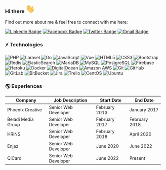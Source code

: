 ### Hi there <img src="https://raw.githubusercontent.com/sagadsalem/sagadsalem/master/wave.gif" width="30px">

Find out more about me & feel free to connect with me here:

[![Linkedin Badge](https://img.shields.io/badge/-@sagadsalem-blue?logo=Linkedin&logoColor=white&style=for-the-badge&link=https://www.linkedin.com/in/sagad-salem-829113133/)](https://www.linkedin.com/in/sagad-salem-829113133/)
[![Facebook Badge](https://img.shields.io/badge/-@sagad.salem-2b6cb0?logo=Facebook&logoColor=white&style=for-the-badge&link=https://www.facebook.com/sagad.salem/)](https://www.facebook.com/sagad.salem/)
[![Twitter Badge](https://img.shields.io/badge/-@sagad_salem-1d9bf0?logo=Twitter&logoColor=white&style=for-the-badge&link=https://twitter.com/sagad_salem)](https://twitter.com/sagad_salem)
[![Gmail Badge](https://img.shields.io/badge/-3su.dev-edf2f7?logo=Gmail&logoColor=red&style=for-the-badge&link=mailto:3su.dev@mail.com)](mailto:3su.dev@gmail.com)

### ⚡ Technologies

![PHP](https://img.shields.io/badge/-PHP-4c51bf?style=flat-square&logo=php&logoColor=white)
![Laravel](https://img.shields.io/badge/-Laravel-c53030?style=flat-square&logo=laravel&logoColor=white)
![Go](https://img.shields.io/badge/-Go-01a7d0?style=flat-square&logo=go&logoColor=white)
![JavaScript](https://img.shields.io/badge/-JavaScript-efd81d?style=flat-square&logo=javascript&logoColor=black)
![Vue](https://img.shields.io/badge/-Vuejs-3fb27f?style=flat-square&logo=V&logoColor=32475b)
![HTML5](https://img.shields.io/badge/-HTML5-dd4b24?style=flat-square&logo=html5&logoColor=white)
![CSS3](https://img.shields.io/badge/-CSS3-254add?style=flat-square&logo=css3)
![Bootstrap](https://img.shields.io/badge/-Bootstrap-533b78?style=flat-square&logo=bootstrap)
![Redis](https://img.shields.io/badge/-Redis-9b2c2c?style=flat-square&logo=Redis&logoColor=white)
![ElasticSearch](https://img.shields.io/badge/-ElasticSearch-f6bf12?style=flat-square&logo=elasticsearch&logoColor=black)
![MariaDB](https://img.shields.io/badge/-MariaDB-ba7257?style=flat-square&logo=mariadb&logoColor=1e2e5c)
![MySQL](https://img.shields.io/badge/-MySQL-01718b?style=flat-square&logo=mysql&logoColor=white)
![PostgreSQL](https://img.shields.io/badge/-PostgreSQL-31648c?style=flat-square&logo=PostgreSQL&logoColor=f7f7f7)
![Firebase](https://img.shields.io/badge/-Firebase-f5820a?style=flat-square&logo=firebase&logoColor=white)
![Heroku](https://img.shields.io/badge/-Heroku-591db1?style=flat-square&logo=heroku&logoColor=white)
![Docker](https://img.shields.io/badge/-Docker-2491e6?style=flat-square&logo=docker&logoColor=white)
![DigitalOcean](https://img.shields.io/badge/-Digital%20Ocean-0080ff?style=flat-square&logo=digitalocean&logoColor=white)
![Amazon AWS](https://img.shields.io/badge/Amazon%20AWS-242f3e?style=flat-square&logo=amazon-aws&logoColor=ff9900)
![Git](https://img.shields.io/badge/-Git-e94e31?style=flat-square&logo=git&logoColor=white)
![GitHub](https://img.shields.io/badge/-GitHub-181717?style=flat-square&logo=github)
![GitLab](https://img.shields.io/badge/-GitLab-edf2f7?style=flat-square&logo=gitlab)
![BitBucket](https://img.shields.io/badge/-BitBucket-0c56c9?style=flat-square&logo=bitbucket)
![Jira](https://img.shields.io/badge/-jira-176de5?style=flat-square&logo=jira)
![Trello](https://img.shields.io/badge/-Trello-0075b9?style=flat-square&logo=trello)
![CentOS](https://img.shields.io/badge/-Centos-8e2175?style=flat-square&logo=centos&logoColor=e8a223)
![Ubuntu](https://img.shields.io/badge/-Ubuntu-d64614?style=flat-square&logo=ubuntu&logoColor=white)

### 🌎 Experiences

|       Company      |    Job Description   |   Start Date   |    End Date   |
| ------------------ | -------------------- |  ------------- |  ------------ |
|  Phoenix Creative  | Senior Web Developer |  February 2013 | January 2017  |
| Beladi Media Group | Senior Web Developer |  February 2017 | February 2018 |
|        HRiNS       | Senior Web Developer |  February 2018 |   April 2020  |
|        Enjaz       | Senior Web Developer |    June 2020   |   June 2022   |
|        QiCard      | Senior Web Developer |    June 2022   |   Present     |
